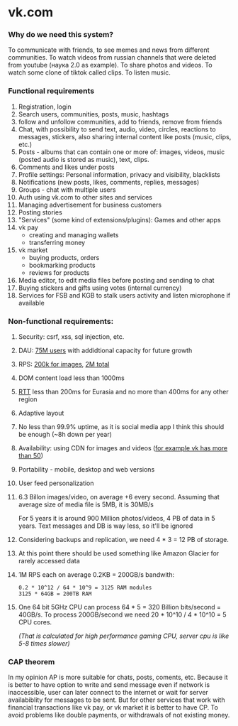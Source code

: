 # vk.com
### Why do we need this system?

To communicate with friends, to see memes and news from different communities. To watch videos from russian channels that were deleted from youtube (наука 2.0 as example). To share photos and videos. To watch some clone of tiktok called clips. To listen music.

### Functional requirements
1. Registration, login
2. Search users, communities, posts, music, hashtags
3. follow and unfollow communities, add to friends, remove from friends
3. Chat, with possibility to send text, audio, video, circles, reactions to messages, stickers, also sharing internal content like posts (music, clips, etc.)
4. Posts - albums that can contain one or more of: images, videos, music (posted audio is stored as music), text, clips.
5. Comments and likes under posts
6. Profile settings: Personal information, privacy and visibility, blacklists
7. Notifications (new posts, likes, comments, replies, messages)
8. Groups - chat with multiple users
9. Auth using vk.com to other sites and services
10. Managing advertisement for business customers
10. Posting stories
11. "Services" (some kind of extensions/plugins): Games and other apps
12. vk pay
    * creating and managing wallets
    * transferring money
13. vk market
    * buying products, orders
    * bookmarking products
    * reviews for products
14. Media editor, to edit media files before posting and sending to chat
15. Buying stickers and gifts using votes (internal currency)
16. Services for FSB and KGB to stalk users activity and listen microphone if available 


### Non-functional requirements:
1. Security: csrf, xss, sql injection, etc.
2. DAU: [75M users](https://www.statista.com/statistics/1113226/vk-daily-active-users-via-mobile/) with addidtional capacity for future growth
3. RPS: [200k for images](https://habr.com/ru/companies/vk/articles/594633/#:~:text=RPS%20%D1%81%201%20%D0%BC%D0%BB%D0%BD%20%D0%B4%D0%BE%20160%20%D1%82%D1%8B%D1%81%D1%8F%D1%87), [2M total](https://fomag.ru/news-streem/nagruzka-na-servery-vkontakte-za-2024-god-uvelichilas-na-35-vk-video-vtroe/#:~:text=%D0%B1%D0%BE%D0%BB%D0%B5%D0%B5%20%D0%B4%D0%B2%D1%83%D1%85%20%D0%BC%D0%B8%D0%BB%D0%BB%D0%B8%D0%BE%D0%BD%D0%BE%D0%B2%20%D0%BF%D0%BE%D0%BB%D1%8C%D0%B7%D0%BE%D0%B2%D0%B0%D1%82%D0%B5%D0%BB%D1%8C%D1%81%D0%BA%D0%B8%D1%85%20%D0%B7%D0%B0%D0%BF%D1%80%D0%BE%D1%81%D0%BE%D0%B2%20%D0%B2%20%D1%81%D0%B5%D0%BA%D1%83%D0%BD%D0%B4%D1%83)
4. DOM content load less than 1000ms
5. [RTT](https://habr.com/ru/companies/vk/articles/594633/#:~:text=%D0%BF%D0%B5%D1%80%D1%86%D0%B5%D0%BD%D1%82%D0%B8%D0%BB%D1%8C%20%D0%B1%D1%83%D0%B4%D0%B5%D1%82%20%D1%80%D0%B0%D0%B2%D0%B5%D0%BD-,300,-%D0%BC%D1%81.%20%D0%A2%D0%BE%20%D0%B5%D1%81%D1%82%D1%8C) less than 200ms for Eurasia and no more than 400ms for any other region
6. Adaptive layout
7. No less than 99.9% uptime, as it is social media app I think this should be enough (~8h down per year)
8. Availability: using CDN for images and videos ([for example vk has more than 50](https://habr.com/ru/companies/vk/articles/575358/#:~:text=%D1%83%20%D0%92%D0%9A%D0%BE%D0%BD%D1%82%D0%B0%D0%BA%D1%82%D0%B5%20%D0%B1%D0%BE%D0%BB%D1%8C%D1%88%D0%B5-,50%20CDN%2D%D0%BF%D0%BB%D0%BE%D1%89%D0%B0%D0%B4%D0%BE%D0%BA,-%2C%20%D0%BD%D0%BE%20%D0%B4%D0%BB%D1%8F%20%D1%80%D0%B0%D0%B7%D0%BC%D0%B5%D1%89%D0%B5%D0%BD%D0%B8%D1%8F))
9. Portability - mobile, desktop and web versions
10. User feed personalization
11. 6.3 Billon images/video, on average +6 every second. Assuming that average size of media file is 5MB, it is 30MB/s

    For 5 years it is around 900 Million photos/videos, 4 PB of data in 5 years. Text messages and DB is way less, so it'll be ignored

12. Considering backups and replication, we need 4 * 3 = 12 PB of storage. 
13. At this point there should be used something like Amazon Glacier for rarely accessed data
14. 1M RPS each on average 0.2KB = 200GB/s bandwith:
    
        0.2 * 10^12 / 64 * 10^9 = 3125 RAM modules
        3125 * 64GB = 200TB RAM

15. One 64 bit 5GHz CPU can process 64 * 5 = 320 Billion bits/second = 40GB/s. To process 200GB/second we need  20 * 10^10 / 4 * 10^10 = 5 CPU cores.

    *(That is calculated for high performance gaming CPU, server cpu is like 5-8 times slower)*



### CAP theorem

In my opinion AP is more suitable for chats, posts, coments, etc. Because it is better to have option to write and send message even if network is inaccessible, user can later connect to the internet or wait for server availabiblity for messages to be sent.  But for other services that work with financial transactions like vk pay, or vk market it is better to have CP. To avoid problems like double payments, or withdrawals of not existing money.
